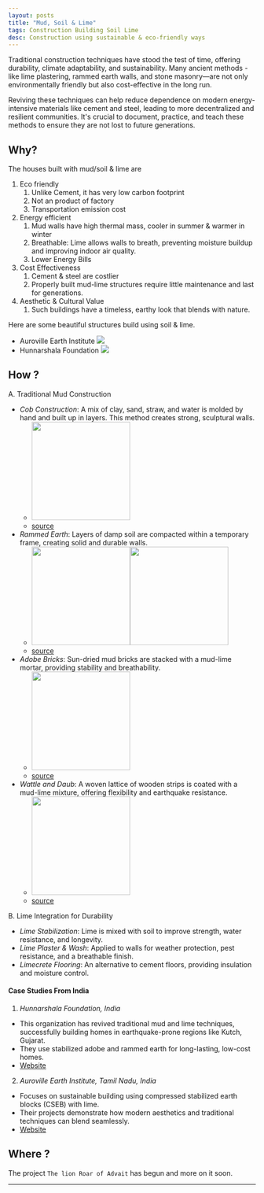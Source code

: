 ```yaml
---
layout: posts
title: "Mud, Soil & Lime"
tags: Construction Building Soil Lime
desc: Construction using sustainable & eco-friendly ways
---
```

Traditional construction techniques have stood the test of time, offering
durability, climate adaptability, and sustainability. Many ancient 
methods - like lime plastering, rammed earth walls, and stone masonry—are 
not only environmentally friendly but also cost-effective in the long run.

Reviving these techniques can help reduce dependence on modern 
energy-intensive materials like cement and steel, leading to more 
decentralized and resilient communities. It's crucial to document, 
practice, and teach these methods to ensure they are not lost to 
future generations.

## Why?

The houses built with mud/soil & lime are

1. Eco friendly
      1. Unlike Cement, it has very low carbon footprint
      2.  Not an product of factory
      3. Transportation emission cost
2. Energy efficient
      1. Mud walls have high thermal mass, cooler in summer & warmer in winter
      2. Breathable: Lime allows walls to breath, preventing moisture buildup and
         improving indoor air quality.
      3. Lower Energy Bills
3. Cost Effectiveness
      1. Cement & steel are costlier
      2. Properly built mud-lime structures require little maintenance and last
         for generations.
4. Aesthetic & Cultural Value
      1. Such buildings have a timeless, earthy look that blends with nature.

Here are some beautiful structures build using soil & lime.

* Auroville Earth Institute
    ![](https://files.auroville.org/auroville-org/517fd018-4678-4d3f-afe8-3e5d3cc0f58e.jpg)
* Hunnarshala Foundation
    ![](https://i.pinimg.com/originals/9b/8d/74/9b8d74f55bec8f035ec13230b15965a6.jpg)


## How ?

A. Traditional Mud Construction
- *Cob Construction*: A mix of clay, sand, straw, and water is molded by hand and
  built up in layers. This method creates strong, sculptural walls.
    - <img src="/blog/assets/images/mud/cob.png" height="200">
    - [source](https://en.wikipedia.org/wiki/Cob_(material))
- *Rammed Earth*: Layers of damp soil are compacted within a temporary frame,
  creating solid and durable walls.
    - <img src="/blog/assets/images/mud/rammed.png" height="200"><img src="/blog/assets/images/mud/rammed1.png" height="200">
    - [source](https://www.greenspec.co.uk/images/web/materials/rammedearth/rammed-earth-technique.jpg)
- *Adobe Bricks*: Sun-dried mud bricks are stacked with a mud-lime mortar,
  providing stability and breathability.
    - <img src="/blog/assets/images/mud/adobe.png" height="200">
    - [source](https://en.wikipedia.org/wiki/Adobe)
- *Wattle and Daub*: A woven lattice of wooden strips is coated with a mud-lime
  mixture, offering flexibility and earthquake resistance.
    - <img src="/blog/assets/images/mud/wattleDaub.png" height="200">
    - [source](https://i.pinimg.com/originals/83/ab/16/83ab1653466445712f3b822df5a79c98.jpg)

B. Lime Integration for Durability
- *Lime Stabilization*: Lime is mixed with soil to improve strength, water
  resistance, and longevity.
- *Lime Plaster & Wash*: Applied to walls for weather protection, pest resistance,
  and a breathable finish.
- *Limecrete Flooring*: An alternative to cement floors, providing insulation and
  moisture control.

#### Case Studies From India
1. *Hunnarshala Foundation, India*
- This organization has revived traditional mud and lime techniques,
  successfully building homes in earthquake-prone regions like Kutch, Gujarat.
- They use stabilized adobe and rammed earth for long-lasting, low-cost homes.
- [Website](https://www.re-thinkingthefuture.com/sustainable-architecture/a7329-hunnarshala-foundation-pioneering-sustainable-architecture-of-regional-india/)

2. *Auroville Earth Institute, Tamil Nadu, India*
- Focuses on sustainable building using compressed stabilized earth blocks
  (CSEB) with lime.
- Their projects demonstrate how modern aesthetics and traditional techniques
  can blend seamlessly.
- [Website](https://auroville.org/page/earth-institute)

## Where ?

The project `The lion Roar of Advait` has begun and more on it soon.


---
